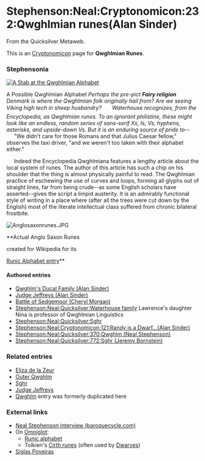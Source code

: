 
# Stephenson:Neal:Cryptonomicon:232:Qwghlmian runes(Alan Sinder)

From the Quicksilver Metaweb.

This is an [Cryptonomicon](/cryptonomicon) page for **Qwghlmian Runes**.

### Stephensonia



[![A Stab at the Qwghlmian Alphabet](/web/20060725222422im_/http://www.metaweb.com/wiki/upload/0/0b/QwghlmianRunes2S.png)](a-stab-at-the-qwghlmian-alphabet)  

A Possible Qwghlmian Alphabet
*Perhaps the pre-pict **Fairy religion** Denmark is where the Qwghlmian folk originally hail from? Are we seeing Viking high tech in sheep husbandry?*
     * Waterhouse recognizes, from the Encyclopedia, as Qwghlmian runes. To an ignorant philistine, these might look like an endless, random series of sans-serif Xs, Is, Vs, hyphens, asterisks, and upside-down Vs. But it is an enduring source of pride to--*     "We didn't care for those Romans and that Julius Caesar fellow," observes the taxi driver, "and we weren't too taken with their alphabet either."

     Indeed the Encyclopedia Qwghlmiana features a lengthy article about the local system of runes. The author of this article has such a chip on his shoulder that the thing is almost physically painful to read. The Qwghlmian practice of eschewing the use of curves and loops, forming all glyphs out of straight lines, far from being crude--as some English scholars have asserted--gives the script a limpid austerity. It is an admirably functional style of writing in a place where (after all the trees were cut down by the English) most of the literate intellectual class suffered from chronic bilateral frostbite.

![Anglosaxonrunes.JPG](/https://web.archive.org/web/20060725222422im_/http://upload.wikimedia.org/wikipedia/en/0/03/Anglosaxonrunes.JPG)  

**Actual Anglo Saxon Runes  

created for Wikipedia for its  

[Runic Alphabet entry](/http-en-wikipedia-org-wiki-runic-alphabet)**

#### Authored entries


* [Qwghlm's Ducal Family (Alan Sinder)](/qwghlm-s-ducal-family-alan-sinder)
* [Judge Jeffreys (Alan Sinder)](/judge-jeffreys-alan-sinder)
* [Battle of Sedgemoor (Cheryl Morgan)](/battle-of-sedgemoor-cheryl-morgan)
* [Stephenson:Neal:Quicksilver:Waterhouse family](/stephenson-neal-quicksilver-waterhouse-family) Lawrence's daughter Nina is professor of Qwghlmian Linguistics
* [Stephenson:Neal:Quicksilver:Sghr](/stephenson-neal-quicksilver-sghr)
* [Stephenson:Neal:Cryptonomicon:121:Randy is a Dwarf...(Alan Sinder)](/stephenson-neal-cryptonomicon-121-randy-is-a-dwarf-alan-sinder)
* [Stephenson:Neal:Quicksilver:370:Qwghlm (Neal Stephenson)](/stephenson-neal-quicksilver-370-qwghlm-neal-stephenson)
* [Stephenson:Neal:Quicksilver:772:Sghr (Jeremy Bornstein)](/stephenson-neal-quicksilver-772-sghr-jeremy-bornstein)


### Related entries


* [Eliza de la Zeur](/eliza-de-la-zeur)
* [Outer Qwghlm](/outer-qwghlm)
* [Sghr](/stephenson-neal-quicksilver-sghr)
* [Judge Jeffreys](/judge-jeffreys)
* [Qwghlm](/stephenson-neal-quicksilver-qwghlm) entry was formerly duplicated here


### External links


* [Neal Stephenson interview (baroquecycle.com)](/http-www-baroquecycle-com-interview-htm)
* On [Omniglot](/http-www-omniglot-com):
	+ [Runic alphabet](/http-www-omniglot-com-writing-runic-htm)
	+ Tolkien's [Cirth runes](/http-www-omniglot-com-writing-cirth-htm) (often used by [Dwarves](/stephenson-neal-cryptonomicon-121-randy-is-a-dwarf-alan-sinder))
* [Siglas Poveiras](/http-en-wikipedia-org-wiki-siglas-poveiras)
